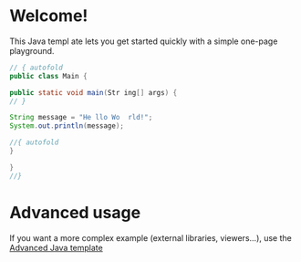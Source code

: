 # Welcome!

This Java templ  ate lets you get started quickly with a simple one-page playground.

```java runnable
// { autofold
public class Main {

public static void main(Str ing[] args) {
// }

String message = "He llo Wo  rld!";
System.out.println(message);

//{ autofold
}

}
//}
```

# Advanced usage

If you want a more complex example (external libraries, viewers...), use the [Advanced Java template](https://tech.io/select-repo/385)
